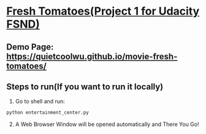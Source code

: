 # [Fresh Tomatoes(Project 1 for Udacity FSND)](https://quietcoolwu.github.io/movie-fresh-tomatoes/)

## Demo Page: <https://quietcoolwu.github.io/movie-fresh-tomatoes/>

## Steps to run(If you want to run it locally)

1. Go to shell and run:

  ```python
  python entertainment_center.py
  ```

2. A Web Browser Window will be opened automatically and There You Go!
